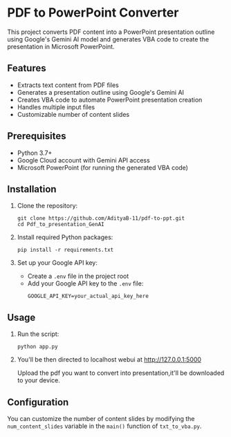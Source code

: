 # PDF to PowerPoint Converter

This project converts PDF content into a PowerPoint presentation outline using Google's Gemini AI model and generates VBA code to create the presentation in Microsoft PowerPoint.

## Features

- Extracts text content from PDF files
- Generates a presentation outline using Google's Gemini AI
- Creates VBA code to automate PowerPoint presentation creation
- Handles multiple input files
- Customizable number of content slides

## Prerequisites

- Python 3.7+
- Google Cloud account with Gemini API access
- Microsoft PowerPoint (for running the generated VBA code)

## Installation

1. Clone the repository:
   ```
   git clone https://github.com/AdityaB-11/pdf-to-ppt.git
   cd Pdf_to_presentation_GenAI
   ```

2. Install required Python packages:
   ```
   pip install -r requirements.txt
   ```

3. Set up your Google API key:
   - Create a `.env` file in the project root
   - Add your Google API key to the `.env` file:
     ```
     GOOGLE_API_KEY=your_actual_api_key_here
     ```

## Usage

  
1. Run the script:
   ```
   python app.py
   ```
2. You'll be then directed to localhost webui at http://127.0.0.1:5000 

   Upload the pdf you want to convert into presentation,it'll be downloaded to your device. 

## Configuration

You can customize the number of content slides by modifying the `num_content_slides` variable in the `main()` function of `txt_to_vba.py`.
 

 